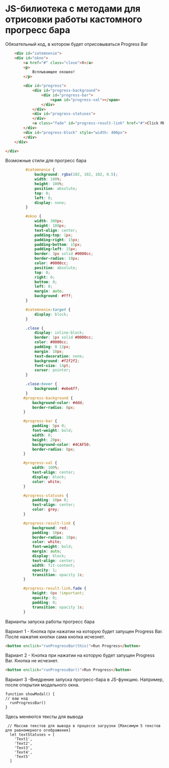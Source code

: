 JS-билиотека с методами для отрисовки работы кастомного прогресс бара
=====================
Обязательный код, в котором будет отрисовываться Progress Bar
```HTML
    <div id="zatemnenie">
    <div id="okno">
        <a href="#" class="close">X</a>
        <p>
            Всплывающее окошко!
        </p>

        <div id="progress">
            <div id="progress-background">
                <div id="progress-bar">
                    <span id="progress-val"></span>
                </div>
            </div>
            <div id="progress-statuses">
            </div>
            <a class="fade" id="progress-result-link" href="#">Click ME!!!</a>
        </div>
        <div id="progress-block" style="width: 400px">
        </div>
    </div>

</div>
```
Возможные стили для прогресс бара
```CSS
         #zatemnenie {
             background: rgba(102, 102, 102, 0.5);
             width: 100%;
             height: 100%;
             position: absolute;
             top: 0;
             left: 0;
             display: none;
         }

         #okno {
             width: 300px;
             height: 180px;
             text-align: center;
             padding-top: 1px;
             padding-right: 15px;
             padding-bottom: 15px;
             padding-left: 15px;
             border: 3px solid #0000cc;
             border-radius: 10px;
             color: #0000cc;
             position: absolute;
             top: 0;
             right: 0;
             bottom: 0;
             left: 0;
             margin: auto;
             background: #fff;
         }

         #zatemnenie:target {
             display: block;
         }

         .close {
             display: inline-block;
             border: 1px solid #0000cc;
             color: #0000cc;
             padding: 0 12px;
             margin: 10px;
             text-decoration: none;
             background: #f2f2f2;
             font-size: 14pt;
             cursor: pointer;
         }

         .close:hover {
             background: #e6e6ff;
         }
        #progress-background {
            background-color: #ddd;
            border-radius: 8px;
        }

        #progress-bar {
            padding: 5px 0;
            font-weight: bold;
            width: 0;
            height: 20px;
            background-color: #4CAF50;
            border-radius: 8px;
        }

        #progress-val {
            width: 100%;
            text-align: center;
            display: block;
            color: white;
        }

        #progress-statuses {
            padding: 10px 0;
            text-align: center;
            color: grey;
        }

        #progress-result-link {
            background: red;
            padding: 10px;
            border-radius: 10px;
            color: white;
            font-weight: bold;
            margin: auto;
            display: block;
            text-align: center;
            width: fit-content;
            opacity: 1;
            transition: opacity 1s;
        }

        #progress-result-link.fade {
            height: 0px !important;
            opacity: 0;
            padding: 0;
            transition: opacity 1s;
        }
```
Варианты запуска работы прогресс бара

Вариант 1 - Кнопка при нажатии на которую будет запущен Progress Bar. После нажатия кнопки сама кнопка исчезнет.
```HTML
<button onclick="runProgressBar(this)">Run Progress</button>
```

Вариант 2 - Кнопка при нажатии на которую будет запущен Progress Bar. Кнопка не исчезнет.
```HTML
<button onclick="runProgressBar()">Run Progress</button>
```

Вариант 3 -Внедрение запуска прогресс-бара в JS-функцию. Например, после открытия модального окна.
```JS
function showModal() {
// ваш код
  runProgressBar()
}
```

Здесь меняются тексты для вывода
```JS
 // Массив текстов для вывода в процессе загрузки [Максимум 5 текстов для равномерного отображения]
  let textStatuses = [
    'Text1',
    'Text2',
    'Text3',
    'Text4',
    'Text5'
  ]
```
